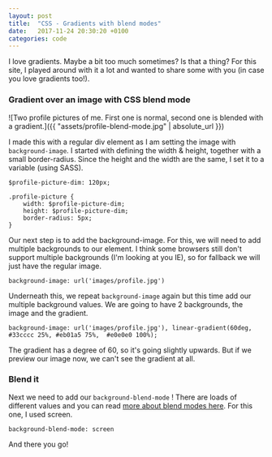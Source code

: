 ```yaml
---
layout: post
title:  "CSS - Gradients with blend modes"
date:   2017-11-24 20:30:20 +0100
categories: code
---
```


I love gradients. Maybe a bit too much sometimes? Is that a thing? For this site, I played around with it a lot and wanted to share some with you (in case you love gradients too!). 

### Gradient over an image with CSS blend mode 

![Two profile pictures of me. First one is normal, second one is blended with a gradient.]({{ "assets/profile-blend-mode.jpg" | absolute_url }})

I made this with a regular div element as I am setting the image with ``background-image``. I started with defining the width & height, together with a small border-radius. Since the height and the width are the same, I set it to a variable (using SASS). 
 
````
$profile-picture-dim: 120px;

.profile-picture { 
    width: $profile-picture-dim;
    height: $profile-picture-dim;
    border-radius: 5px; 
}
````

Our next step is to add the background-image. For this, we will need to add multiple backgrounds to our element. I think some browsers still don't support multiple backgrounds (I'm looking at you IE), so for fallback we will just have the regular image. 

``background-image: url('images/profile.jpg')``

Underneath this, we repeat ``background-image`` again but this time add our multiple background values. We are going to have 2 backgrounds, the image and the gradient. 

``
  background-image: url('images/profile.jpg'), linear-gradient(60deg, #33cccc 25%, #eb01a5 75%,  #e0e0e0 100%);
``

The gradient has a degree of 60, so it's going slightly upwards. But if we preview our image now, we can't see the gradient at all. 

### Blend it

Next we need to add our  ``background-blend-mode`` ! There are loads of different values and you can read [more about blend modes here](https://developer.mozilla.org/en-US/docs/Web/CSS/background-blend-mode). For this one, I used screen.

``background-blend-mode: screen``

And there you go! 